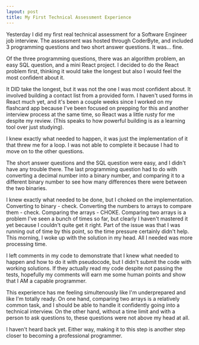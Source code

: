 ```yaml
---
layout: post
title: My First Technical Assessment Experience
---
```


Yesterday I did my first real technical assessment for a Software Engineer job interview. The assessment was hosted through CoderByte, and included 3 programming questions and two short answer questions. It was... fine.

Of the three programming questions, there was an algorithm problem, an easy SQL question, and a mini React project. I decided to do the React problem first, thinking it would take the longest but also I would feel the most confident about it.

It DID take the longest, but it was not the one I was most confident about. It involved building a contact list from a provided form. I haven't used forms in React much yet, and it's been a couple weeks since I worked on my flashcard app because I've been focused on prepping for this and another interview process at the same time, so React was a little rusty for me despite my review. (This speaks to how powerful building is as a learning tool over just studying).

I knew exactly what needed to happen, it was just the implementation of it that threw me for a loop. I was not able to complete it because I had to move on to the other questions.

The short answer questions and the SQL question were easy, and I didn't have any trouble there. The last programming question had to do with converting a decimal number into a binary number, and comparing it to a different binary number to see how many differences there were between the two binaries.

I knew exactly what needed to be done, but I choked on the implementation. Converting to binary - check. Converting the numbers to arrays to compare them - check. Comparing the arrays - CHOKE. Comparing two arrays is a problem I've seen a bunch of times so far, but clearly I haven't mastered it yet because I couldn't quite get it right. Part of the issue was that I was running out of time by this point, so the time pressure certainly didn't help. This morning, I woke up with the solution in my head. All I needed was more processing time.

I left comments in my code to demonstrate that I knew what needed to happen and how to do it with pseudocode, but I didn't submit the code with working solutions. If they actually read my code despite not passing the tests, hopefully my comments will earn me some human points and show that I AM a capable programmer.

This experience has me feeling simultenously like I'm underprepared and like I'm totally ready. On one hand, comparing two arrays is a relatively common task, and I should be able to handle it confidently going into a technical interview. On the other hand, without a time limit and with a person to ask questions to, these questions were not above my head at all.

I haven't heard back yet. Either way, making it to this step is another step closer to becoming a professional programmer.
